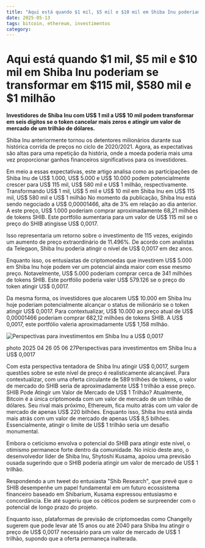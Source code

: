 ```yaml
---
title: "Aqui está quando $1 mil, $5 mil e $10 mil em Shiba Inu poderiam se transformar em $115 mil, $580 mil e $1 milhão"
date: 2025-05-13
tags: bitcoin, ethereum, investimentos
category: 
---
```


# Aqui está quando $1 mil, $5 mil e $10 mil em Shiba Inu poderiam se transformar em $115 mil, $580 mil e $1 milhão

**Investidores de Shiba Inu com US$ 1 mil a US$ 10 mil podem transformar em seis dígitos se o token cancelar mais zeros e atingir um valor de mercado de um trilhão de dólares.**

Shiba Inu anteriormente tornou os detentores milionários durante sua histórica corrida de preços no ciclo de 2020/2021. Agora, as expectativas são altas para uma repetição da história, onde a moeda poderia mais uma vez proporcionar ganhos financeiros significativos para os investidores.

Em meio a essas expectativas, este artigo analisa como as participações de Shiba Inu de US$ 1.000, US$ 5.000 e US$ 10.000 podem potencialmente crescer para US$ 115 mil, US$ 580 mil e US$ 1 milhão, respectivamente.
Transformando US$ 1 mil, US$ 5 mil e US$ 10 mil em Shiba Inu em US$ 115 mil, US$ 580 mil e US$ 1 milhão
No momento da publicação, Shiba Inu está sendo negociado a US$ 0,00001466, alta de 3% em relação ao dia anterior. A este preço, US$ 1.000 poderiam comprar aproximadamente 68,21 milhões de tokens SHIB. Este portfólio aumentaria para um valor de US$ 115 mil se o preço do SHIB atingisse US$ 0,0017.

Isso representaria um retorno sobre o investimento de 115 vezes, exigindo um aumento de preço extraordinário de 11.496%. De acordo com analistas da Telegaon, Shiba Inu poderia atingir o nível de US$ 0,0017 em dez anos.

Enquanto isso, os entusiastas de criptomoedas que investirem US$ 5.000 em Shiba Inu hoje podem ver um potencial ainda maior com esse mesmo preço. Notavelmente, US$ 5.000 poderiam comprar cerca de 341 milhões de tokens SHIB. Este portfólio poderia valer US$ 579.126 se o preço do token atingir US$ 0,0017.

Da mesma forma, os investidores que alocarem US$ 10.000 em Shiba Inu hoje poderiam potencialmente alcançar o status de milionário se o token atingir US$ 0,0017. Para contextualizar, US$ 10.000 ao preço atual de US$ 0,00001466 poderiam comprar 682,12 milhões de tokens SHIB. A US$ 0,0017, este portfólio valeria aproximadamente US$ 1,158 milhão.

![Perspectivas para investimentos em Shiba Inu a US$ 0,0017](https://thecryptobasic.com/wp-content/uploads/2025/04/photo_2025-04-26_05-06-27.jpg)

photo 2025 04 26 05 06 27Perspectivas para investimentos em Shiba Inu a US$ 0,0017

Com esta perspectiva tentadora de Shiba Inu atingir US$ 0,0017, surgem questões sobre se este nível de preço é realisticamente alcançável. Para contextualizar, com uma oferta circulante de 589 trilhões de tokens, o valor de mercado do SHIB seria de aproximadamente US$ 1 trilhão a esse preço.
SHIB Pode Atingir um Valor de Mercado de US$ 1 Trilhão?
Atualmente, Bitcoin é a única criptomoeda com um valor de mercado de um trilhão de dólares. Seu rival mais próximo, Ethereum, fica muito atrás com um valor de mercado de apenas US$ 220 bilhões. Enquanto isso, Shiba Inu está ainda mais atrás com um valor de mercado de apenas US$ 8,5 bilhões. Essencialmente, atingir o limite de US$ 1 trilhão seria um desafio monumental.

Embora o ceticismo envolva o potencial do SHIB para atingir este nível, o otimismo permanece forte dentro da comunidade. No início deste ano, o desenvolvedor líder de Shiba Inu, Shytoshi Kusama, apoiou uma previsão ousada sugerindo que o SHIB poderia atingir um valor de mercado de US$ 1 trilhão.

Respondendo a um tweet do entusiasta "Shib Research", que prevê que o SHIB desempenhe um papel fundamental em um futuro ecossistema financeiro baseado em Shibarium, Kusama expressou entusiasmo e concordância. Ele até sugeriu que os céticos podem se surpreender com o potencial de longo prazo do projeto.

Enquanto isso, plataformas de previsão de criptomoedas como Changelly sugerem que pode levar até 15 anos ou até 2040 para Shiba Inu atingir o preço de US$ 0,0017 necessário para um valor de mercado de US$ 1 trilhão, supondo que a oferta permaneça inalterada.
